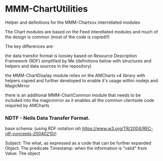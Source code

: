# MMM-ChartUtilities
Helper and definitions for the MMM-Chartxxx interrellated modules


The Chart modules are based on the Feed interellated modules and much of the design is common (most of the code is copied!!)

The key differences are:

the data transfor format is loosley based on Resource Description Framework (RDF) simplified by Me (definitions below with structures and helpers and data sources in the repository)

the MMM-ChartDisplay module relies on the AMCharts v4 library with helpers copied and further developed to enable it's usage within nodejs and MagicMirror

there is an additional MMM-ChartCommon module that needs to be included into the magicmirror as it enables all the common clientside code required by AMCharts


### NDTF - Neils Data Transfer Format.

base schema: (using RDF notation ish https://www.w3.org/TR/2004/REC-rdf-concepts-20040210/)

Subject: The what, as expressed as a code that can be further expanded
Object: The predicate
Timestamp: when the information is "valid" from
Value: The object
